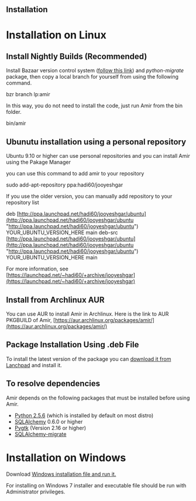 Installation
------------

  

Installation on Linux
=====================

  

Install Nightly Builds (Recommended)
------------------------------------

Install Bazaar version control system ([follow this link](http://wiki.bazaar.canonical.com/Download)) and _python-migrate_ package, then copy a local branch for yourself from using the following command.

bzr branch lp:amir

In this way, you do not need to install the code, just run Amir from the bin folder.

bin/amir

Ubunutu installation using a personal repository
------------------------------------------------

Ubuntu 9.10 or higher can use personal repositories and you can install Amir using the Pakage Manager

you can use this command to add amir to your repository

sudo add-apt-repository ppa:hadi60/jooyeshgar

  

If you use the older version, you can manually add repository to your repository list

deb [http://ppa.launchpad.net/hadi60/jooyeshgar/ubuntu](http://ppa.launchpad.net/hadi60/jooyeshgar/ubuntu "http://ppa.launchpad.net/hadi60/jooyeshgar/ubuntu") YOUR\_UBUNTU\_VERSION\_HERE main deb-src [http://ppa.launchpad.net/hadi60/jooyeshgar/ubuntu](http://ppa.launchpad.net/hadi60/jooyeshgar/ubuntu "http://ppa.launchpad.net/hadi60/jooyeshgar/ubuntu") YOUR\_UBUNTU\_VERSION\_HERE main

For more information, see [https://launchpad.net/~hadi60/+archive/jooyeshgar](https://launchpad.net/~hadi60/+archive/jooyeshgar)

Install from Archlinux AUR
--------------------------

You can use AUR to install Amir in Archlinux. Here is the link to AUR PKGBUILD of Amir, [https://aur.archlinux.org/packages/amir/](https://aur.archlinux.org/packages/amir/)

Package Installation Using .deb File
------------------------------------

To install the latest version of the package you can [download it from Lanchpad](https://launchpad.net/amir) and install it.

  

To resolve dependencies
-----------------------

Amir depends on the following packages that must be installed before using Amir.

*   [Python 2.5.6](http://www.python.org/download/releases/2.6.5/) (which is installed by default on most distro)
*   [SQLAlchemy](http://www.sqlalchemy.org/) 0.6.0 or higher
*   [Pygtk](http://www.pygtk.org/) (Version 2.16 or higher)
*   [SQLAlchemy-migrate](http://code.google.com/p/sqlalchemy-migrate/)

Installation on Windows
=======================

  

Download [Windows installation file and run it.](../download/Amir-0.1-win32-setup.exe)

For installing on Windows 7 installer and executable file should be run with Administrator privileges.
